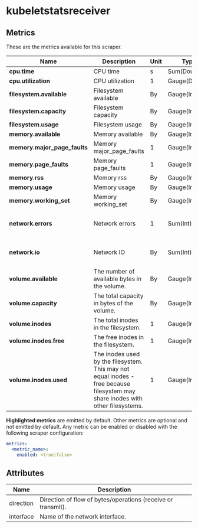 [comment]: <> (Code generated by mdatagen. DO NOT EDIT.)

# kubeletstatsreceiver

## Metrics

These are the metrics available for this scraper.

| Name | Description | Unit | Type | Attributes |
| ---- | ----------- | ---- | ---- | ---------- |
| **cpu.time** | CPU time | s | Sum(Double) | <ul> </ul> |
| **cpu.utilization** | CPU utilization | 1 | Gauge(Double) | <ul> </ul> |
| **filesystem.available** | Filesystem available | By | Gauge(Int) | <ul> </ul> |
| **filesystem.capacity** | Filesystem capacity | By | Gauge(Int) | <ul> </ul> |
| **filesystem.usage** | Filesystem usage | By | Gauge(Int) | <ul> </ul> |
| **memory.available** | Memory available | By | Gauge(Int) | <ul> </ul> |
| **memory.major_page_faults** | Memory major_page_faults | 1 | Gauge(Int) | <ul> </ul> |
| **memory.page_faults** | Memory page_faults | 1 | Gauge(Int) | <ul> </ul> |
| **memory.rss** | Memory rss | By | Gauge(Int) | <ul> </ul> |
| **memory.usage** | Memory usage | By | Gauge(Int) | <ul> </ul> |
| **memory.working_set** | Memory working_set | By | Gauge(Int) | <ul> </ul> |
| **network.errors** | Network errors | 1 | Sum(Int) | <ul> <li>interface</li> <li>direction</li> </ul> |
| **network.io** | Network IO | By | Sum(Int) | <ul> <li>interface</li> <li>direction</li> </ul> |
| **volume.available** | The number of available bytes in the volume. | By | Gauge(Int) | <ul> </ul> |
| **volume.capacity** | The total capacity in bytes of the volume. | By | Gauge(Int) | <ul> </ul> |
| **volume.inodes** | The total inodes in the filesystem. | 1 | Gauge(Int) | <ul> </ul> |
| **volume.inodes.free** | The free inodes in the filesystem. | 1 | Gauge(Int) | <ul> </ul> |
| **volume.inodes.used** | The inodes used by the filesystem. This may not equal inodes - free because filesystem may share inodes with other filesystems. | 1 | Gauge(Int) | <ul> </ul> |

**Highlighted metrics** are emitted by default. Other metrics are optional and not emitted by default.
Any metric can be enabled or disabled with the following scraper configuration:

```yaml
metrics:
  <metric_name>:
    enabled: <true|false>
```

## Attributes

| Name | Description |
| ---- | ----------- |
| direction | Direction of flow of bytes/operations (receive or transmit). |
| interface | Name of the network interface. |
